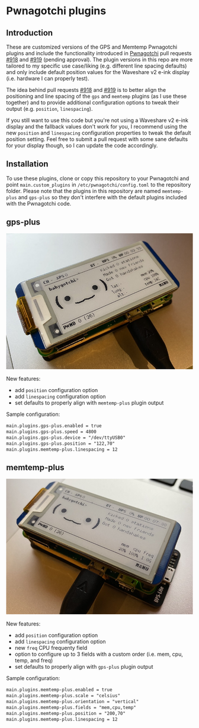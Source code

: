 # Pwnagotchi plugins

## Introduction

These are customized versions of the GPS and Memtemp Pwnagotchi plugins and include the functionality introduced in [Pwnagotchi](https://github.com/evilsocket/pwnagotchi) pull requests [#918](https://github.com/evilsocket/pwnagotchi/pull/918) and [#919](https://github.com/evilsocket/pwnagotchi/pull/919) (pending approval). The plugin versions in this repo are more tailored to my specific use case/liking (e.g. different line spacing defaults) and only include default position values for the Waveshare v2 e-ink display (i.e. hardware I can properly test).

The idea behind pull requests [#918](https://github.com/evilsocket/pwnagotchi/pull/918) and [#919](https://github.com/evilsocket/pwnagotchi/pull/919) is to better align the positioning and line spacing of the `gps` and `memtemp` plugins (as I use these together) and to provide additional configuration options to tweak their output (e.g. `position`, `linespacing`).

If you still want to use this code but you're not using a Waveshare v2 e-ink display and the fallback values don't work for you, I recommend using the new `position` and `linespacing` configuration properties to tweak the default position setting. Feel free to submit a pull request with some sane defaults for your display though, so I can update the code accordingly.

## Installation

To use these plugins, clone or copy this repository to your Pwnagotchi and point `main.custom_plugins` in `/etc/pwnagotchi/config.toml` to the repository folder. Please note that the plugins in this repository are named `memtemp-plus` and `gps-plus` so they don't interfere with the default plugins included with the Pwnagotchi code.

## gps-plus

![gps-plus example](https://github.com/crahan/pwnagotchi-plugins/blob/main/photos/gps-plus.jpg)

New features:
- add `position` configuration option
- add `linespacing` configuration option
- set defaults to properly align with `memtemp-plus` plugin output

Sample configuration:
```
main.plugins.gps-plus.enabled = true
main.plugins.gps-plus.speed = 4800
main.plugins.gps-plus.device = "/dev/ttyUSB0"
main.plugins.gps-plus.position = "122,70"
main.plugins.memtemp-plus.linespacing = 12 
```

## memtemp-plus

![memtemp-plus example](https://github.com/crahan/pwnagotchi-plugins/blob/main/photos/memtemp-plus.jpg)

New features:
- add `position` configuration option
- add `linespacing` configuration option
- new `freq` CPU frequenty field
- option to configure up to 3 fields with a custom order (i.e. mem, cpu, temp, and freq)
- set defaults to properly align with `gps-plus` plugin output

Sample configuration:
```
main.plugins.memtemp-plus.enabled = true
main.plugins.memtemp-plus.scale = "celsius"
main.plugins.memtemp-plus.orientation = "vertical"
main.plugins.memtemp-plus.fields = "mem,cpu,temp"
main.plugins.memtemp-plus.position = "200,70"
main.plugins.memtemp-plus.linespacing = 12 
```
